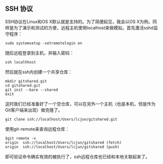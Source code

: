 ## SSH 协议

SSH协议在Linux和OS X默认就是支持的。为了简便起见，我会以OS X为例。同样是为了演示和测试的方便，远程主机使用localhost来做模拟。首先激活sshd监守程序：

    sudo systemsetup -setremotelogin on

随后远程登录到主机，并输入密码：

    ssh localhhost

然后就在ssh内创建一个共享仓库：

    mkdir gitshared.git
    cd gitshared.git
    git init --bare --shared
    exit

这时我们已经准备好了一个空仓库，可以在另外一个主机（也是本机，但是作为Git客户端来出现）做克隆了。

    git clone ssh://localhost/Users/lcjun/gitshared.git

使用git-remote来查询远程仓库：

    $git remote -v
    origin  ssh://localhost/Users/lcjun/gitshared (fetch)
    origin  ssh://localhost/Users/lcjun/gitshared (push)

即可验证命令确实有效的被执行了，ssh远程仓库也已经和本地关联起来了。

